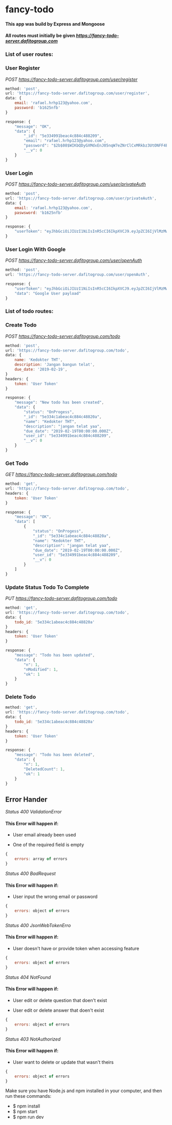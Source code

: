 # fancy-todo

#### This app was build by Express and Mongoose

#### All routes must initially be given _https://fancy-todo-server.dafitogroup.com_

### List of user routes:

### User Register

*POST* _https://fancy-todo-server.dafitogroup.com/user/register_ 

```javascript
method: 'post',
url: 'https://fancy-todo-server.dafitogroup.com/user/register',
data: {
    email: 'rafael.hrhp123@yahoo.com',
    password: 'b1625nfb'
}

response: {
    "message": "OK",
    "data": {
        "_id": "5e334991beac4c884c488209",
        "email": "rafael.hrhp123@yahoo.com",
        "password": "$2b$08$WIKbQDyGXMdxEnJ05nqW7eZNrClCxMRkbz3UtONFF4EJe0l5p6yxm",
        "__v": 0
    }
}
```
### User Login

*POST* _https://fancy-todo-server.dafitogroup.com/user/privateAuth_

```javascript
method: 'post',
url: 'https://fancy-todo-server.dafitogroup.com/user/privateAuth',
data: {
    email: 'rafael.hrhp123@yahoo.com',
    paswsword: 'b1625nfb'
}

response: {
    "userToken": "eyJhbGciOiJIUzI1NiIsInR5cCI6IkpXVCJ9.eyJpZCI6IjVlMzMwODk0NmJkMjg2N2E2Njc1YmRhZCIsImlhdCI6MTU4MDQwNDEzOX0.ok9MbKov-X5tEE5sdz8SrzEJoUvdEO4Z-6IN2ffuQBs",
}
```

### User Login With Google

*POST* _https://fancy-todo-server.dafitogroup.com/user/openAuth_

```javascript
method: 'post',
url: 'https://fancy-todo-server.dafitogroup.com/user/openAuth',

response: {
    "userToken": "eyJhbGciOiJIUzI1NiIsInR5cCI6IkpXVCJ9.eyJpZCI6IjVlMzMwODk0NmJkMjg2N2E2Njc1YmRhZCIsImlhdCI6MTU4MDQwNDEzOX0.ok9MbKov-X5tEE5sdz8SrzEJoUvdEO4Z-6IN2ffuQBs",
    "data": "Google User payload"
}
```

### List of todo routes:

### Create Todo

*POST* _https://fancy-todo-server.dafitogroup.com/todo_

```javascript
method: 'post',
url: 'https://fancy-todo-server.dafitogroup.com/todo',
data: {
    name: 'Kedokter THT',
    description: 'Jangan bangun telat',
    due_date: '2019-02-19',
}
headers: {
    token: 'User Token'
}

response: {
    "message": "New todo has been created",
    "data": {
        "status": "OnProgess",
        "_id": "5e334c1abeac4c884c48820a",
        "name": "Kedokter THT",
        "description": "jangan telat yaa",
        "due_date": "2019-02-19T00:00:00.000Z",
        "user_id": "5e334991beac4c884c488209",
        "__v": 0
    }
}
```

### Get Todo

*GET* _https://fancy-todo-server.dafitogroup.com/todo_

```javascript
method: 'get',
url: 'https://fancy-todo-server.dafitogroup.com/todo',
headers: {
    token: 'User Token'
}

response: {
    "message": "OK",
    "data": [
        {
            "status": "OnProgess",
            "_id": "5e334c1abeac4c884c48820a",
            "name": "Kedokter THT",
            "description": "jangan telat yaa",
            "due_date": "2019-02-19T00:00:00.000Z",
            "user_id": "5e334991beac4c884c488209",
            "__v": 0
        }
    ]
}
```

### Update Status Todo To Complete

*PUT* _https://fancy-todo-server.dafitogroup.com/todo_

```javascript
method: 'get',
url: 'https://fancy-todo-server.dafitogroup.com/todo',
data: {
    todo_id: '5e334c1abeac4c884c48820a'
}
headers: {
    token: 'User Token'
}

response: {
    "message": "Todo has been updated",
    "data": {
        "n": 1,
        "nModified": 1,
        "ok": 1
    }
}
```

### Delete Todo

```javascript
method: 'get',
url: 'https://fancy-todo-server.dafitogroup.com/todo',
data: {
    todo_id: '5e334c1abeac4c884c48820a'
}
headers: {
    token: 'User Token'
}

response: {
    "message": "Todo has been deleted",
    "data": {
        "n": 1,
        "DeletedCount": 1,
        "ok": 1
    }
}
```

## Error Hander

*Status 400* _ValidationError_

#### This Error will happen if:

- User email already been used

- One of the required field is empty

```javascript 
{
    errors: array of errors
}
```

*Status 400* _BadRequest_

#### This Error will happen if:

- User input the wrong email or password

```javascript 
{
    errors: object of errors
}
```

*Status 400* _JsonWebTokenErro_

#### This Error will happen if:

- User doesn't have or provide token when accessing feature

```javascript 
{
    errors: object of errors
}
```

*Status 404* _NotFound_

#### This Error will happen if:

- User edit or delete question that doen't exist

- User edit or delete answer that doen't exist

```javascript 
{
    errors: object of errors
}
```

*Status 403* _NotAuthorized_

#### This Error will happen if:

- User want to delete or update that wasn't theirs

```javascript 
{
    errors: object of errors
}
```

Make sure you have Node.js and npm installed in your computer, and then run these commands:

* $ npm install
* $ npm start
* $ npm run dev